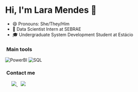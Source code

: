 <h1>Hi, I'm Lara Mendes 👋</h1>

- 😄 Pronouns: She/They/Him
- 🔭 Data Scientist Intern at SEBRAE
- 🎓 Undergraduate System Development Student at Estácio

<h3>&nbsp;Main tools </h3>

![PowerBI](https://img.shields.io/badge/logo-powerbi-blue?logo=powerbi)
![SQL](https://img.shields.io/badge/csharp%20-%2314354C.svg?&style=for-the-badge&logo=csharp&logoColor=white)

<h3> &nbsp;Contact me </h3>

<p>
    <div class="icons-social" style="margin-left: 10px;">
        <a style="margin-left: 10px;"  target="_blank" href="https://www.linkedin.com/in/aralmr">
		    <img src="https://img.icons8.com/doodle/40/000000/linkedin--v2.png">
        </a>
        <a style="margin-left: 10px;" target="_blank" href="https://github.com/aralmr">
		    <img src="https://img.icons8.com/doodle/40/000000/github--v1.png">
        </a>
    </div>
</p>

<!--
**aralmr/aralmr** is a ✨ _special_ ✨ repository because its `README.md` (this file) appears on your GitHub profile.

Here are some ideas to get you started:

- 🔭 I’m currently working on ...
- 🌱 I’m currently learning ...
- 👯 I’m looking to collaborate on ...
- 🤔 I’m looking for help with ...
- 💬 Ask me about ...
- 📫 How to reach me: ...
- 😄 Pronouns: ...
- ⚡ Fun fact: ...
-->
